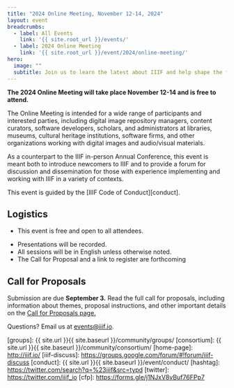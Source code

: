 ```yaml
---
title: "2024 Online Meeting, November 12-14, 2024"
layout: event
breadcrumbs:
  - label: All Events
    link: '{{ site.root_url }}/events/'
  - label: 2024 Online Meeting
    link: '{{ site.root_url }}/event/2024/online-meeting/'
hero:
  image: ""
  subtitle: Join us to learn the latest about IIIF and help shape the future of the community.
---
```


<!--  <script type="text/javascript" src="//cdnjs.cloudflare.com/ajax/libs/jstimezonedetect/1.0.4/jstz.min.js"></script>
<script src="{{ site.root_url | absolute_url }}/js/vendor/add-to-calendar.min.js"></script> 
<script src="{{ site.root_url | absolute_url }}/js/vendor/moment-with-locales.min.js"></script>
<script src="{{ site.root_url | absolute_url }}/js/vendor/moment-timezone-with-data.js"></script>

<script>
var timezone = jstz.determine();
var apiKey = 'AIzaSyBIB97V49ihYsXedQ0Ziw6s3SzcGf5G8z0';

function text2id(text) {
    return text.trim().toLowerCase().replace(/[:;,()]/g,'').replace(/[ ]/g,'-');
}

function loadEvents() {
    // Initializes the client with the API key and the Translate API.
    gapi.client.init({
        'apiKey': apiKey,
        // Discovery docs docs: https://developers.google.com/api-client-library/javascript/features/discovery
        'discoveryDocs': ['https://www.googleapis.com/discovery/v1/apis/calendar/v3/rest'],
    }).then(function () {
        // Use Google's "apis-explorer" for research: https://developers.google.com/apis-explorer/#s/calendar/v3/
        // Events: list API docs: https://developers.google.com/calendar/v3/reference/events/list
        return gapi.client.calendar.events.list({
            'calendarId': '1hnm5h86n94ore0vnoo188ter8@group.calendar.google.com',
            'timeMin': '2023-12-05T01:00:00-00:00',
            'timeMax': '2023-12-07T23:00:00-00:00',
            'showDeleted': false,
            'singleEvents': true,
            'timeZone': timezone.name(), // This doesn't convert the timezone
            'orderBy': 'startTime'
        });
    }).then(function (response) {
        if (response.result.items) {
            var days = {
                1: [],
                2: [],
                3: [],
                4: [],
                5: [],
                6: []
            };
            for (var i = 0; i < response.result.items.length; i++) {
                var day = moment(response.result.items[i].start.dateTime).day();
                if (response.result.items[i].summary.indexOf('- IIIF Online Meeting') != -1) {
                    days[day].push(response.result.items[i]);
                }    
            }   
            var dayString = ['Monday, December 04', 'Tuesday, December 05', 'Wednesday, December 06', 'Thursday, December 07', 'Friday, December 08', 'Saturday, December 09'];
            var content = '';
            for (var i = 1; i < (dayString.length + 1); i++) {
                if (days[i].length > 0) {
                    content += '<h2 id="' + text2id(dayString[i - 1].substring(0, dayString[i - 1].indexOf(','))) + '">' + dayString[i - 1] + '</h2><hr />';
                    for (var j = 0; j < days[i].length; j++) {
                        var event = days[i][j];
                        content += '<h3 id="' + text2id(event.summary) + '">' + event.summary + '</h3>';
                        content += '<b>' + moment(event.start.dateTime).format("LT") + ' - ' + moment(event.end.dateTime).format("LT") + ' ' + moment.tz.zone(moment.tz.guess()).abbr(new Date().getTime()) + '</b>';

                        if (event.hasOwnProperty('location') && event.location.length > 0 && event.location.indexOf('register') != -1) {
                            content += '<p class="register"><a href="' + event.location.trim() + '">Register</a></p>';
                        }    

                        if (event.hasOwnProperty('description') && event.description.length > 0) {
                            content += '<p>' + event.description + '</p>';
                        } else {
                            content += '<p>Description to be added...</p>';
                        }
                    }
                    content += '<br />';
                    content += '<br />';
                }
            }

            var div = document.getElementById('schedule');
            div.innerHTML = content;
            anchors.add("#schedule h2, #schedule h3");
        }
    }, function (reason) {
        console.log('Error: ' + reason.result.error.message);
    });
}
function loadClient() {
    gapi.load('client', loadEvents);
}

</script>

<script async defer src="https://apis.google.com/js/api.js" onload="this.onload=function(){};loadClient()" ></script>. -->


**The 2024 Online Meeting will take place November 12-14 and is free to attend.**

The Online Meeting is intended for a wide range of participants and interested parties, including digital image repository managers, content curators, software developers, scholars, and administrators at libraries, museums, cultural heritage institutions, software firms, and other organizations working with digital images and audio/visual materials.

As a counterpart to the IIIF in-person Annual Conference, this event is meant  both to introduce newcomers to IIIF and to provide a forum for discussion and dissemination for those with experience implementing and working with IIIF in a variety of contexts.

This event is guided by the [IIIF Code of Conduct][conduct].


## Logistics
* This event is free and open to all attendees.
<!-- * This event will be held using a single Zoom meeting for the sessions.   -->
* Presentations will be recorded. 
* All sessions will be in English unless otherwise noted.
* The Call for Proposal and a link to register are forthcoming

## Call for Proposals

Submission are due **September 3.** Read the full call for proposals, including information about themes, proposal instructions, and other important details on the [Call for Proposals page.](https://iiif.io/event/2024/online-meeting/cfp/)

<!-- ## Registration
Registration is free! [Please register on Eventbrite](https://www.eventbrite.com/e/2023-iiif-online-meeting-tickets-691071051117). Please note, workshop sessions on December 6 and December 7 run _concurrently_. Please only register for one workshop per day. -->



<!-- <div class="columns is-centered">{% include misc/button.html button_label="Register" button_link="https://stanford.zoom.us/meeting/register/tJcvceuuqTItG90yow4P0cusIHCBDp27UYiS" %}</div> -->

<!-- ### Full Event Calendar

The times on this calendar should adjust to your current time zone.
{:.no_toc}

<div id="calendar-container"></div>

<script>
  var timezone = jstz.determine();
  console.log('Name is ' + timezone.name());
  var pref = '<iframe src="https://calendar.google.com/calendar/b/1/embed?height=600&amp;wkst=2&amp;bgcolor=%23ffffff&amp;src=MWhubTVoODZuOTRvcmUwdm5vbzE4OHRlcjhAZ3JvdXAuY2FsZW5kYXIuZ29vZ2xlLmNvbQ&amp;color=%23E67C73&amp;mode=WEEK&amp;tab=mc&amp;mode=week&dates=20231205/20231208&amp;title=IIIF%20Online%20Meeting&amp;ctz=';
  var suff = '" style="border:solid 1px #777; width: 100%; height: 600px;"></iframe>';
  //var pref = '<iframe src="https://www.google.com/calendar/embed?showPrint=0&amp;showCalendars=0&amp;mode=WEEK&amp;height=600&amp;wkst=1&amp;bgcolor=%23FFFFFF&amp;src=somecalendaridentifier%40group.calendar.google.com&amp;color=%23AB8B00&amp;ctz=';
  //var suff = '" style=" border-width:0 " width="800" height="600" frameborder="0" scrolling="no"></iframe>';
  var iframe_html = pref + timezone.name() + suff;
  document.getElementById('calendar-container').innerHTML = iframe_html;
</script>
<br>

<div id="schedule"></div> -->



Questions? Email us at <events@iiif.io>.

[iiif]: https://iiif.io/
[groups]: {{ site.url }}{{ site.baseurl }}/community/groups/
[consortium]: {{ site.url }}{{ site.baseurl }}/community/consortium/
[home-page]: http://iiif.io/
[iiif-discuss]: https://groups.google.com/forum/#!forum/iiif-discuss
[conduct]: {{ site.url }}{{ site.baseurl }}/event/conduct/
[hashtag]: https://twitter.com/search?q=%23iiif&src=typd
[twitter]: https://twitter.com/iiif_io
[cfp]: https://forms.gle/j1NJxV8vBuf76FPp7
